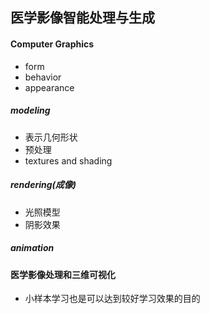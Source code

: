 ## 医学影像智能处理与生成
#### Computer Graphics
- form 
- behavior
- appearance
##### modeling
- 表示几何形状
- 预处理
-  textures and shading 
##### rendering(成像)
- 光照模型
- 阴影效果
##### animation
#### 医学影像处理和三维可视化
- 小样本学习也是可以达到较好学习效果的目的













